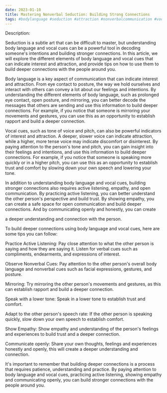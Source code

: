 ```yaml
---
date: 2023-01-10
title: Mastering Nonverbal Seduction: Building Strong Connections
tags: #bodylanguage #seduction #attraction #nonverbalcommunication #vocalcues #relationships #communication #connection
---
```


Description:

Seduction is a subtle art that can be difficult to master, but understanding body language and vocal cues can be a powerful tool in decoding someone's intentions and building stronger connections. In this article, we will explore the different elements of body language and vocal cues that can indicate interest and attraction, and provide tips on how to use them to build deeper connections with the people around you.


Body language is a key aspect of communication that can indicate interest and attraction. From eye contact to posture, the way we hold ourselves and interact with others can convey a lot about our feelings and intentions. By understanding the different elements of body language, such as prolonged eye contact, open posture, and mirroring, you can better decode the messages that others are sending and use this information to build deeper connections. For example, if you notice that someone is mirroring your movements and gestures, you can use this as an opportunity to establish rapport and build a deeper connection.

Vocal cues, such as tone of voice and pitch, can also be powerful indicators of interest and attraction. A deeper, slower voice can indicate attraction, while a higher, more tense voice may indicate discomfort or disinterest. By paying attention to the person's tone and pitch, you can gain insight into their feelings and intentions, and use this information to build deeper connections. For example, if you notice that someone is speaking more quickly or in a higher pitch, you can use this as an opportunity to establish trust and comfort by slowing down your own speech and lowering your tone.

In addition to understanding body language and vocal cues, building stronger connections also requires active listening, empathy, and open communication. By practicing active listening, you can better understand the other person's perspective and build trust. By showing empathy, you can create a safe space for open communication and build deeper connections. And by communicating openly and honestly, you can create

a deeper understanding and connection with the person.


To build deeper connections using body language and vocal cues, here are some tips you can follow:

Practice Active Listening: Pay close attention to what the other person is saying and how they are saying it. Listen for verbal cues such as compliments, endearments, and expressions of interest.

Observe Nonverbal Cues: Pay attention to the other person's overall body language and nonverbal cues such as facial expressions, gestures, and posture.

Mirroring: Try mirroring the other person's movements and gestures, as this can establish rapport and build a deeper connection.

Speak with a lower tone: Speak in a lower tone to establish trust and comfort.

Adapt to the other person's speech rate: If the other person is speaking quickly, slow down your own speech to establish comfort.

Show Empathy: Show empathy and understanding of the person's feelings and experiences to build trust and a deeper connection.

Communicate openly: Share your own thoughts, feelings and experiences honestly and openly, this will create a deeper understanding and connection.

It's important to remember that building deeper connections is a process that requires patience, understanding and practice. By paying attention to body language and vocal cues, practicing active listening, showing empathy and communicating openly, you can build stronger connections with the people around you.
